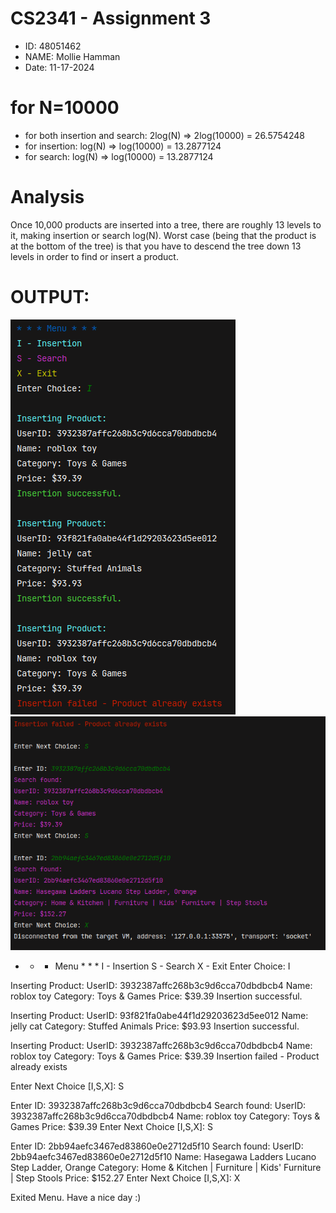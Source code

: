 # CS2341 - Assignment 3
- ID: 48051462
- NAME: Mollie Hamman
- Date: 11-17-2024

#                                                         for N=10000
- for both insertion and search:      2log(N)     =>        2log(10000) = 26.5754248
- for insertion:                      log(N)      =>        log(10000)  = 13.2877124
- for search:                         log(N)      =>        log(10000)  = 13.2877124

# Analysis
Once 10,000 products are inserted into a tree, there are roughly 13 levels to it, making insertion or search log(N).
Worst case (being that the product is at the bottom of the tree) is that you have to descend the tree down 13 levels in order to find or insert a product.

# OUTPUT:
![Insertion Output](Insertion.png)
![Search Output](Search.png)

* * * Menu * * *
I - Insertion
S - Search
X - Exit
Enter Choice: I

Inserting Product:
UserID: 3932387affc268b3c9d6cca70dbdbcb4
Name: roblox toy
Category: Toys & Games
Price: $39.39
Insertion successful.

Inserting Product:
UserID: 93f821fa0abe44f1d29203623d5ee012
Name: jelly cat
Category: Stuffed Animals
Price: $93.93
Insertion successful.

Inserting Product:
UserID: 3932387affc268b3c9d6cca70dbdbcb4
Name: roblox toy
Category: Toys & Games
Price: $39.39
Insertion failed - Product already exists

Enter Next Choice [I,S,X]: S

Enter ID: 3932387affc268b3c9d6cca70dbdbcb4
Search found:
UserID: 3932387affc268b3c9d6cca70dbdbcb4
Name: roblox toy
Category: Toys & Games
Price: $39.39
Enter Next Choice [I,S,X]: S

Enter ID: 2bb94aefc3467ed83860e0e2712d5f10
Search found:
UserID: 2bb94aefc3467ed83860e0e2712d5f10
Name: Hasegawa Ladders Lucano Step Ladder, Orange
Category: Home & Kitchen | Furniture | Kids' Furniture | Step Stools
Price: $152.27
Enter Next Choice [I,S,X]: X

Exited Menu. Have a nice day :)
